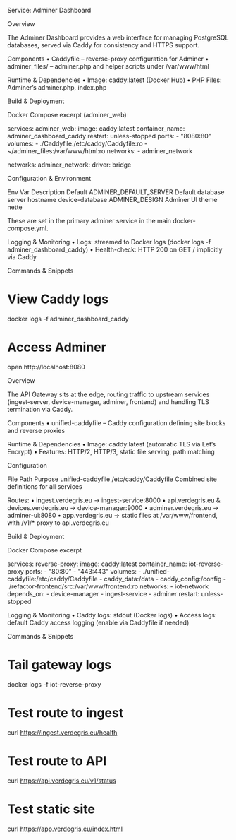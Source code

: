 Service: Adminer Dashboard

Overview

The Adminer Dashboard provides a web interface for managing PostgreSQL databases, served via Caddy for consistency and HTTPS support.

Components
	•	Caddyfile – reverse-proxy configuration for Adminer
	•	adminer_files/ – adminer.php and helper scripts under /var/www/html

Runtime & Dependencies
	•	Image: caddy:latest (Docker Hub)
	•	PHP Files: Adminer’s adminer.php, index.php

Build & Deployment

Docker Compose excerpt (adminer_web)

services:
  adminer_web:
    image: caddy:latest
    container_name: adminer_dashboard_caddy
    restart: unless-stopped
    ports:
      - "8080:80"
    volumes:
      - ./Caddyfile:/etc/caddy/Caddyfile:ro
      - ~/adminer_files:/var/www/html:ro
    networks:
      - adminer_network

networks:
  adminer_network:
    driver: bridge

Configuration & Environment

Env Var	Description	Default
ADMINER_DEFAULT_SERVER	Default database server hostname	device-database
ADMINER_DESIGN	Adminer UI theme	nette

These are set in the primary adminer service in the main docker-compose.yml.

Logging & Monitoring
	•	Logs: streamed to Docker logs (docker logs -f adminer_dashboard_caddy)
	•	Health-check: HTTP 200 on GET / implicitly via Caddy

Commands & Snippets

# View Caddy logs
docker logs -f adminer_dashboard_caddy

# Access Adminer
open http://localhost:8080


Overview

The API Gateway sits at the edge, routing traffic to upstream services (ingest-server, device-manager, adminer, frontend) and handling TLS termination via Caddy.

Components
	•	unified-caddyfile – Caddy configuration defining site blocks and reverse proxies

Runtime & Dependencies
	•	Image: caddy:latest (automatic TLS via Let’s Encrypt)
	•	Features: HTTP/2, HTTP/3, static file serving, path matching

Configuration

File	Path	Purpose
unified-caddyfile	/etc/caddy/Caddyfile	Combined site definitions for all services

Routes:
	•	ingest.verdegris.eu → ingest-service:8000
	•	api.verdegris.eu & devices.verdegris.eu → device-manager:9000
	•	adminer.verdegris.eu → adminer-ui:8080
	•	app.verdegris.eu → static files at /var/www/frontend, with /v1/* proxy to api.verdegris.eu

Build & Deployment

Docker Compose excerpt

services:
  reverse-proxy:
    image: caddy:latest
    container_name: iot-reverse-proxy
    ports:
      - "80:80"
      - "443:443"
    volumes:
      - ./unified-caddyfile:/etc/caddy/Caddyfile
      - caddy_data:/data
      - caddy_config:/config
      - ./refactor-frontend/src:/var/www/frontend:ro
    networks:
      - iot-network
    depends_on:
      - device-manager
      - ingest-service
      - adminer
    restart: unless-stopped

Logging & Monitoring
	•	Caddy logs: stdout (Docker logs)
	•	Access logs: default Caddy access logging (enable via Caddyfile if needed)

Commands & Snippets

# Tail gateway logs
docker logs -f iot-reverse-proxy

# Test route to ingest
curl https://ingest.verdegris.eu/health

# Test route to API
curl https://api.verdegris.eu/v1/status

# Test static site
curl https://app.verdegris.eu/index.html
